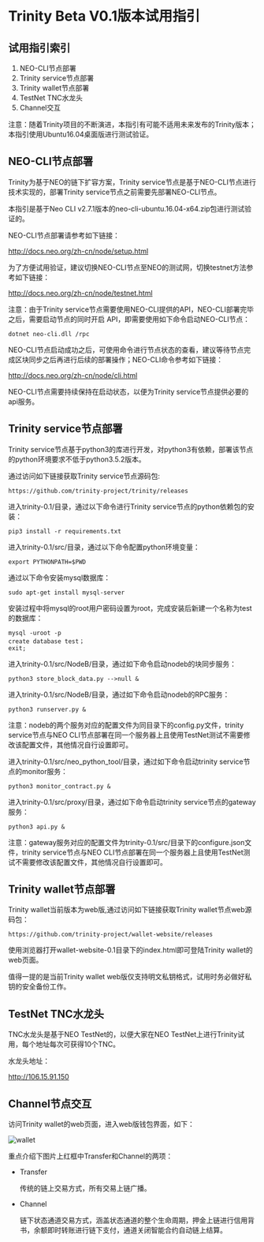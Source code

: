 # Trinity Beta V0.1版本试用指引

## 试用指引索引
1. NEO-CLI节点部署
2. Trinity service节点部署
3. Trinity wallet节点部署
4. TestNet TNC水龙头
5. Channel交互

注意：随着Trinity项目的不断演进，本指引有可能不适用未来发布的Trinity版本；本指引使用Ubuntu16.04桌面版进行测试验证。

## NEO-CLI节点部署
Trinity为基于NEO的链下扩容方案，Trinity service节点是基于NEO-CLI节点进行技术实现的，部署Trinity service节点之前需要先部署NEO-CLI节点。

本指引是基于Neo CLI v2.7.1版本的neo-cli-ubuntu.16.04-x64.zip包进行测试验证的。

NEO-CLI节点部署请参考如下链接：

http://docs.neo.org/zh-cn/node/setup.html


为了方便试用验证，建议切换NEO-CLI节点至NEO的测试网，切换testnet方法参考如下链接：

http://docs.neo.org/zh-cn/node/testnet.html


注意：由于Trinity service节点需要使用NEO-CLI提供的API，NEO-CLI部署完毕之后，需要启动节点的同时开启 API，即需要使用如下命令启动NEO-CLI节点：

```
dotnet neo-cli.dll /rpc
```
NEO-CLI节点启动成功之后，可使用命令进行节点状态的查看，建议等待节点完成区块同步之后再进行后续的部署操作；NEO-CLI命令参考如下链接：

http://docs.neo.org/zh-cn/node/cli.html


NEO-CLI节点需要持续保持在启动状态，以便为Trinity service节点提供必要的api服务。

## Trinity service节点部署
Trinity service节点基于python3的库进行开发，对python3有依赖，部署该节点的python环境要求不低于python3.5.2版本。

通过访问如下链接获取Trinity service节点源码包:

```
https://github.com/trinity-project/trinity/releases
```

进入trinity-0.1/目录，通过以下命令进行Trinity service节点的python依赖包的安装：

```
pip3 install -r requirements.txt
```
进入trinity-0.1/src/目录，通过以下命令配置python环境变量：

```
export PYTHONPATH=$PWD
```
通过以下命令安装mysql数据库：

```
sudo apt-get install mysql-server
```
安装过程中将mysql的root用户密码设置为root，完成安装后新建一个名称为test的数据库：

```
mysql -uroot -p
create database test；
exit;
```
进入trinity-0.1/src/NodeB/目录，通过如下命令启动nodeb的块同步服务：

```
python3 store_block_data.py -->null &
```

进入trinity-0.1/src/NodeB/目录，通过如下命令启动nodeb的RPC服务：

```
python3 runserver.py &
```
注意：nodeb的两个服务对应的配置文件为同目录下的config.py文件，trinity service节点与NEO CLI节点部署在同一个服务器上且使用TestNet测试不需要修改该配置文件，其他情况自行设置即可。

进入trinity-0.1/src/neo_python_tool/目录，通过如下命令启动trinity service节点的monitor服务：

```
python3 monitor_contract.py &
```
进入trinity-0.1/src/proxy/目录，通过如下命令启动trinity service节点的gateway服务：

```
python3 api.py &
```
注意：gateway服务对应的配置文件为trinity-0.1/src/目录下的configure.json文件，trinity service节点与NEO CLI节点部署在同一个服务器上且使用TestNet测试不需要修改该配置文件，其他情况自行设置即可。

## Trinity wallet节点部署
Trinity wallet当前版本为web版,通过访问如下链接获取Trinity wallet节点web源码包：

```
https://github.com/trinity-project/wallet-website/releases
```

使用浏览器打开wallet-website-0.1目录下的index.html即可登陆Trinity wallet的web页面。

值得一提的是当前Trinity wallet web版仅支持明文私钥格式，试用时务必做好私钥的安全备份工作。

## TestNet TNC水龙头
TNC水龙头是基于NEO TestNet的，以便大家在NEO TestNet上进行Trinity试用，每个地址每次可获得10个TNC。

水龙头地址：

http://106.15.91.150


## Channel节点交互
访问Trinity wallet的web页面，进入web版钱包界面，如下：

![wallet](https://github.com/trinity-project/wallet-website/blob/master/images/1519905471365.png?raw=true)

重点介绍下图片上红框中Transfer和Channel的两项：
- Transfer

    传统的链上交易方式，所有交易上链广播。
    
- Channel

    链下状态通道交易方式，涵盖状态通道的整个生命周期，押金上链进行信用背书，余额即时转账进行链下支付，通道关闭智能合约自动链上结算。
